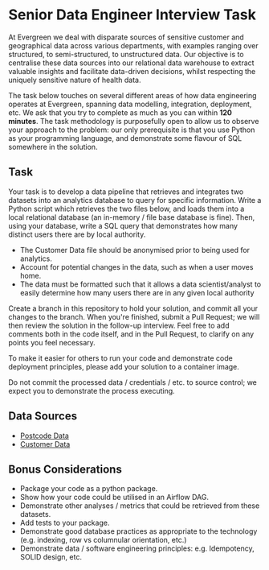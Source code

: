 # Senior Data Engineer Interview Task 
At Evergreen we deal with disparate sources of sensitive customer and geographical data across various departments, with examples ranging over structured, to semi-structured, to unstructured data. Our objective is to centralise these data sources into our relational data warehouse to extract valuable insights and facilitate data-driven decisions, whilst respecting the uniquely sensitive nature of health data.

The task below touches on several different areas of how data engineering operates at Evergreen, spanning data modelling, integration, deployment, etc. We ask that you try to complete as much as you can within **120 minutes**. The task methodology is purposefully open to allow us to observe your approach to the problem: our only prerequisite is that you use Python as your programming language, and demonstrate some flavour of SQL somewhere in the solution.

## Task
Your task is to develop a data pipeline that retrieves and integrates two datasets into an analytics database to query for specific information. Write a Python script which retrieves the two files below, and loads them into a local relational database (an in-memory / file base database is fine). Then, using your database, write a SQL query that demonstrates how many distinct users there are by local authority. 

- The Customer Data file should be anonymised prior to being used for analytics.
- Account for potential changes in the data, such as when a user moves home.
- The data must be formatted such that it allows a data scientist/analyst to easily determine how many users there are in any given local authority

Create a branch in this repository to hold your solution, and commit all your changes to the branch. When you're finished, submit a Pull Request; we will then review the solution in the follow-up interview. Feel free to add comments both in the code itself, and in the Pull Request, to clarify on any points you feel necessary.

To make it easier for others to run your code and demonstrate code deployment principles,  please add your solution to a container image.

Do not commit the processed data / credentials / etc. to source control; we expect you to demonstrate the process executing.
## Data Sources
- [Postcode Data](https://evergreen-life-interview.s3.eu-west-2.amazonaws.com/postcodes.zip)
- [Customer Data](https://evergreen-life-interview.s3.eu-west-2.amazonaws.com/users.json)

## Bonus Considerations 
- Package your code as a python package.
- Show how your code could be utilised in an Airflow DAG.
- Demonstrate other analyses / metrics that could be retrieved from these datasets.
- Add tests to your package.
- Demonstrate good database practices as appropriate to the technology (e.g. indexing, row vs columnular orientation, etc.)
- Demonstrate data / software engineering principles: e.g. Idempotency, SOLID design, etc.
